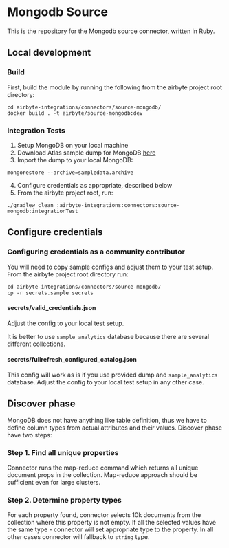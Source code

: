 # Mongodb Source 

This is the repository for the Mongodb source connector, written in Ruby. 

## Local development
### Build
First, build the module by running the following from the airbyte project root directory: 
```
cd airbyte-integrations/connectors/source-mongodb/
docker build . -t airbyte/source-mongodb:dev
```

### Integration Tests 
1. Setup MongoDB on your local machine
1. Download Atlas sample dump for MongoDB [here](https://atlas-education.s3.amazonaws.com/sampledata.archive)
1. Import the dump to your local MongoDB: 
```
mongorestore --archive=sampledata.archive
```
4. Configure credentials as appropriate, described below
1. From the airbyte project root, run:
```
./gradlew clean :airbyte-integrations:connectors:source-mongodb:integrationTest
```

## Configure credentials
### Configuring credentials as a community contributor
You will need to copy sample configs and adjust them to your test setup. From the airbyte project root directory run:
```
cd airbyte-integrations/connectors/source-mongodb/
cp -r secrets.sample secrets
```

#### secrets/valid_credentials.json
Adjust the config to your local test setup.

It is better to use `sample_analytics` database because there are several different collections.

#### secrets/fullrefresh_configured_catalog.json
This config will work as is if you use provided dump and `sample_analytics` database. Adjust the config to your local test setup in any other case.

## Discover phase
MongoDB does not have anything like table definition, thus we have to define column types from actual attributes and their values. Discover phase have two steps:

### Step 1. Find all unique properties
Connector runs the map-reduce command which returns all unique document props in the collection. Map-reduce approach should be sufficient even for large clusters.

### Step 2. Determine property types
For each property found, connector selects 10k documents from the collection where this property is not empty. If all the selected values have the same type - connector will set appropriate type to the property. In all other cases connector will fallback to `string` type.